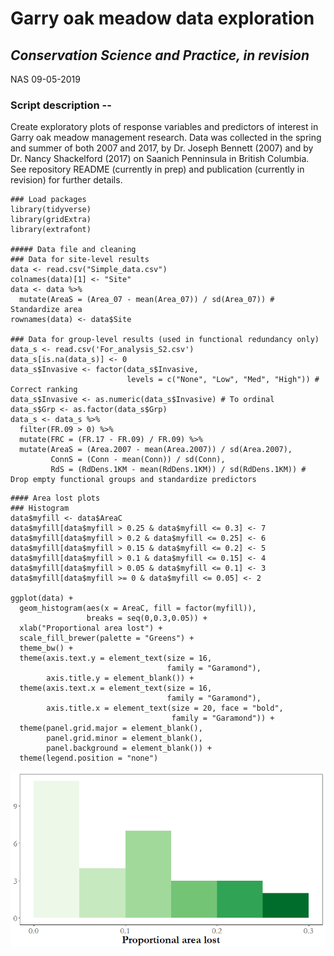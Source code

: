 # Garry oak meadow data exploration

## *Conservation Science and Practice, in revision*

NAS 09-05-2019

### Script description --

Create exploratory plots of response variables and predictors of interest in Garry oak meadow management research. Data was collected in the spring and summer of both 2007 and 2017, by Dr. Joseph Bennett (2007) and by Dr. Nancy Shackelford (2017) on Saanich Penninsula  in British Columbia. See repository README (currently in prep) and publication (currently in revision) for further details.

```
### Load packages
library(tidyverse)
library(gridExtra)
library(extrafont)

##### Data file and cleaning
### Data for site-level results
data <- read.csv("Simple_data.csv")
colnames(data)[1] <- "Site" 
data <- data %>%
  mutate(AreaS = (Area_07 - mean(Area_07)) / sd(Area_07)) # Standardize area
rownames(data) <- data$Site

### Data for group-level results (used in functional redundancy only)
data_s <- read.csv('For_analysis_S2.csv')
data_s[is.na(data_s)] <- 0
data_s$Invasive <- factor(data_s$Invasive, 
                          levels = c("None", "Low", "Med", "High")) # Correct ranking
data_s$Invasive <- as.numeric(data_s$Invasive) # To ordinal
data_s$Grp <- as.factor(data_s$Grp)
data_s <- data_s %>%
  filter(FR.09 > 0) %>%
  mutate(FRC = (FR.17 - FR.09) / FR.09) %>%
  mutate(AreaS = (Area.2007 - mean(Area.2007)) / sd(Area.2007),
         ConnS = (Conn - mean(Conn)) / sd(Conn),
         RdS = (RdDens.1KM - mean(RdDens.1KM)) / sd(RdDens.1KM)) # Drop empty functional groups and standardize predictors
```

```
#### Area lost plots
### Histogram
data$myfill <- data$AreaC
data$myfill[data$myfill > 0.25 & data$myfill <= 0.3] <- 7
data$myfill[data$myfill > 0.2 & data$myfill <= 0.25] <- 6
data$myfill[data$myfill > 0.15 & data$myfill <= 0.2] <- 5
data$myfill[data$myfill > 0.1 & data$myfill <= 0.15] <- 4
data$myfill[data$myfill > 0.05 & data$myfill <= 0.1] <- 3
data$myfill[data$myfill >= 0 & data$myfill <= 0.05] <- 2

ggplot(data) +
  geom_histogram(aes(x = AreaC, fill = factor(myfill)), 
                 breaks = seq(0,0.3,0.05)) +
  xlab("Proportional area lost") +
  scale_fill_brewer(palette = "Greens") +
  theme_bw() +
  theme(axis.text.y = element_text(size = 16,
                                   family = "Garamond"),
        axis.title.y = element_blank()) +
  theme(axis.text.x = element_text(size = 16,
                                   family = "Garamond"),
        axis.title.x = element_text(size = 20, face = "bold",
                                    family = "Garamond")) +
  theme(panel.grid.major = element_blank(), 
        panel.grid.minor = element_blank(), 
        panel.background = element_blank()) +
  theme(legend.position = "none")
```

![Area lost](/Images/AreaLostHist.tiff?raw=true)
